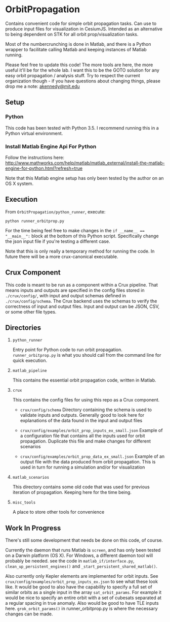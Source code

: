 # OrbitPropagation
Contains convenient code for simple orbit propagation tasks. Can use to produce input files for visualization in CesiumJS. Intended as an alternative to being dependent on STK for all orbit prop/visualization tasks.

Most of the numbercrunching is done in Matlab, and there is a Python wrapper to facilitate calling Matlab and keeping instances of Matlab running.

Please feel free to update this code! The more tools are here, the more useful it'll be for the whole lab. I want this to be the GOTO solution for any easy orbit propagation / analysis stuff. Try to respect the current organization though - if you have questions about changing things, please drop me a note: akennedy@mit.edu

## Setup

### Python

This code has been tested with Python 3.5.  I recommend running this in a Python virtual environment.

### Install Matlab Engine Api For Python

Follow the instructions here: http://www.mathworks.com/help/matlab/matlab_external/install-the-matlab-engine-for-python.html?refresh=true

Note that this Matlab engine setup has only been tested by the author on an OS X system.

## Execution

From `OrbitPropagation/python_runner`, execute:

```
python runner_orbitprop.py
```

For the time being feel free to make changes in the `if __name__ == "__main__":` block at the bottom of this Python script. Specifically change the json input file if you're testing a different case.

Note that this is only really a temporary method for running the code. In future there will be a more crux-canonical executable.

## Crux Component

This code is meant to be run as a component within a Crux pipeline. That means inputs and outputs are specified in the config files stored in `./crux/config/`, with input and output schemas defined in `./crux/config/schema`. The Crux backend uses the schemas to verify the correctness of input and output files. Input and output can be JSON, CSV, or some other file types.

## Directories

1. `python_runner`

   Entry point for Python code to run orbit propagation. `runner_orbitprop.py` is what you should call from the command line for quick execution.

2. `matlab_pipeline`

   This contains the essential orbit propagation code, written in Matlab.

3. `crux`

   This contains the config files for using this repo as a Crux component.

   * `crux/config/schema`
      Directory containing the schema is used to validate inputs and outputs. Generally good to look here for explanations of the data found in the input and output files

   * `crux/config/examples/orbit_prop_inputs_ex_small.json`
      Example of a configuration file that contains all the inputs used for orbit propagation. Duplicate this file and make changes for different scenarios

   * `crux/config/examples/orbit_prop_data_ex_small.json`
      Example of an output file with the data produced from orbit propagation. This is used in turn for running a simulation and/or for visualization


4. `matlab_scenarios`

   This directory contains some old code that was used for previous iteration of propagation. Keeping here for the time being.

5. `misc_tools`

   A place to store other tools for convenience

## Work In Progress

There's still some development that needs be done on this code, of course.

Currently the daemon that runs Matlab is `screen`, and has only been tested on a Darwin platform (OS X). For Windows, a different daemon tool will probably be needed. see the code in `matlab_if/interface.py`, `clean_up_persistent_engines()` and `_start_persistent_shared_matlab()`.

Also currently only Kepler elements are implemented for orbit inputs. See `crux/config/examples/orbit_prop_inputs_ex.json` to see what these look like. It would be good to also have the capability to specify a full set of similar orbits as a single input in the array `sat_orbit_params`. For example it would be nice to specify an entire orbit with a set of cubesats separated at a regular spacing in true anomaly. Also would be good to have TLE inputs here. `grok_orbit_params()` in runner_orbitprop.py is where the necessary changes can be made.



